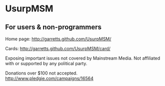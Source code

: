 # UsurpMSM  

## For users & non-programmers
Home page:
http://garretts.github.com/UsurpMSM/

Cards:
http://garretts.github.com/UsurpMSM/card/


Exposing important issues not covered by Mainstream Media. Not affiliated with or supported by any 
political party. 

Donations over $100 not accepted.
http://www.pledgie.com/campaigns/16564